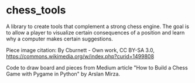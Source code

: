 # chess_tools
A library to create tools that complement a strong chess engine. The goal is to allow a player to visualize certain consequences of a position and learn why a computer makes certain suggestions.

Piece image citation: By Cburnett - Own work, CC BY-SA 3.0,
https://commons.wikimedia.org/w/index.php?curid=1499808

Code to draw board and pieces from Medium article "How to Build a Chess Game
with Pygame in Python" by Arslan Mirza.
